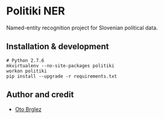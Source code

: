 # Politiki NER

Named-entity recognition project for Slovenian political data.

## Installation & development

    # Python 2.7.6
    mkvirtualenv --no-site-packages politiki
    workon politiki
    pip install --upgrade -r requirements.txt

## Author and credit

- [Oto Brglez](https://github.com/otobrglez)

